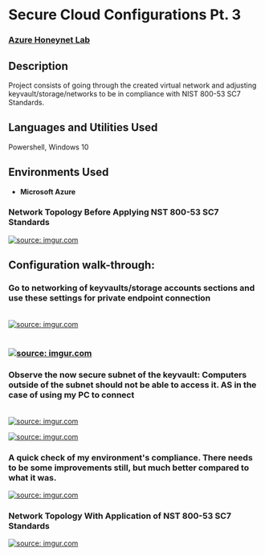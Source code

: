 <h1>Secure Cloud Configurations Pt. 3</h1>

 ### [Azure Honeynet Lab](https://github.com/CyberPlataa/Azure-Honey-Net-Lab)

<h2>Description</h2>
Project consists of going through the created virtual network and adjusting keyvault/storage/networks to be in compliance with NIST 800-53 SC7 Standards.


<h2>Languages and Utilities Used</h2>
Powershell, Windows 10

<h2>Environments Used </h2>

- <b>Microsoft Azure</b> 

<h3>Network Topology Before Applying NST 800-53 SC7 Standards</h3>
<a href="https://imgur.com/0Pa4xhV"><img src="https://i.imgur.com/0Pa4xhV.png" title="source: imgur.com" /></a>


<h2>Configuration walk-through:</h2>

<p align="center">
<h3>Go to networking of keyvaults/storage accounts sections and use these settings for private endpoint connection</h3> <br/>
<a href="https://imgur.com/SMC6Wgc"><img src="https://i.imgur.com/SMC6Wgc.png" title="source: imgur.com" /></a>
<br />
<br />

<h3><a href="https://imgur.com/0Wb0FtD"><img src="https://i.imgur.com/0Wb0FtD.png" title="source: imgur.com" /></a></h3>


<h3>Observe the now secure subnet of the keyvault: Computers outside of the subnet should not be able to access it. AS in the case of using my PC to connect</h3>  <br/>
<a href="https://imgur.com/0vz7Cso"><img src="https://i.imgur.com/0vz7Cso.png?1" title="source: imgur.com" /></a>
</p>


<a href="https://imgur.com/NnGG13V"><img src="https://i.imgur.com/NnGG13V.png" title="source: imgur.com" /></a>

<h3>A quick check of my environment's compliance. There needs to be some improvements still, but much better compared to what it was.</h3>
<a href="https://imgur.com/zGg5ANI"><img src="https://i.imgur.com/zGg5ANI.png" title="source: imgur.com" /></a>


<h3>Network Topology With Application of NST 800-53 SC7 Standards</h3>
<a href="https://imgur.com/XvzmsGz"><img src="https://i.imgur.com/XvzmsGz.png" title="source: imgur.com" /></a>

<!--
 ```diff
- text in red
+ text in green
! text in orange
# text in gray
@@ text in purple (and bold)@@
```
--!>
